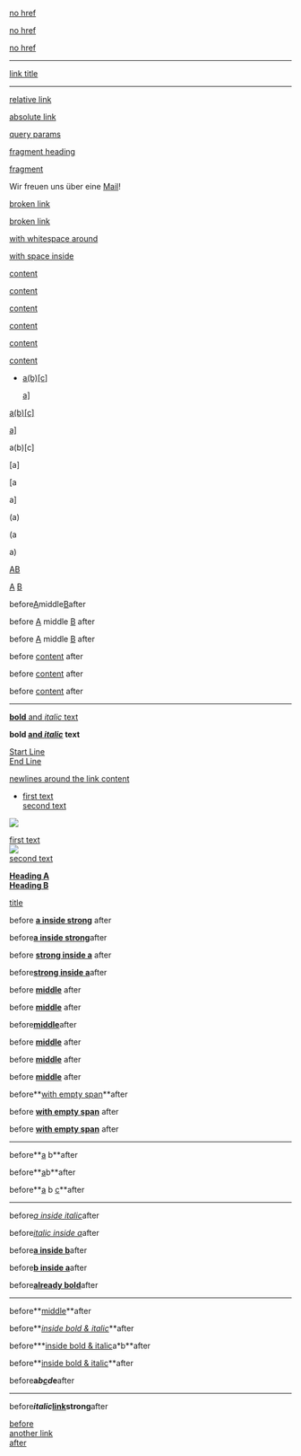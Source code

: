 <!--------------------------------------
                Basics
--------------------------------------->

<!--no href attributes-->

[no href]()

[no href]()

[no href]()

* * *

<!--no content-->

[](/no_content)

[](/no_content)

[](/no_content)

[](/no_content)

[](/no_content)

<!--no content but fallback-->

[link title](/no_content "link title")

* * *

[relative link](/page.html)

[absolute link](http://simple.org/)

[query params](/page?b=1&a=2)

[fragment heading](#heading)

[fragment](#)

Wir freuen uns über eine [Mail](mailto:hi@example.com?body=Hello%0AJohannes)!

<!--link with broken href-->

[broken link](/page)

[broken link](/page%0A%0A.html)

[with whitespace around](example.com)

[with space inside](http://Open%20Demo)

<!--------------------------------------
            Attributes
--------------------------------------->

<!--link with title-->

[content](/ "link title")

[content](/ "  link title  ")

<!--link with multiline title-->

[content](/ " link  title ")

[content](/ '"link title"')

[content](/ "'link title'")

[content](/ '"link title"')

<!--------------------------------------
            Escaping
--------------------------------------->

<!--list with link-->

- [a(b)\[c\]](/page.html)
  
  [a\]](/page.html)

<!--TODO: list with paragraph-->

<!--link-->

[a(b)\[c\]](/page.html)

[a\]](/page.html)

<!--paragraph-->

a(b)\[c]

\[a]

[a

a]

(a)

(a

a)

<!--------------------------------------
            Adjacent
--------------------------------------->

[A](/)[B](/)

[A](/) [B](/)

before[A](/)middle[B](/)after

before [A](/) middle [B](/) after

before [A](/) middle [B](/) after

<!--------------------------------------
        Content and Combinations
--------------------------------------->

<!--link with space-->

before [content](/) after

before [content](/) after

before [content](/) after

* * *

<!--link with inline styles-->

[**bold** and *italic* text](/)

**bold [and *italic*](/) text**

<!--multiline link with too many newlines-->

[Start Line
\
End Line](/)

<!--newlines inside link-->

[newlines around the link content](/)

<!--multiline link inside a list item-->

- [first text
  \
  second text](/)

<!--link with image-->

[![](/image.jpg)](/page.html)

<!--multiline link-->

[first text
\
![](/image.jpg)
\
second text](/page.html)

<!--link with headings-->

[**Heading A**  
**Heading B**](/page.html)  

<!--link with an svg-->

[title](/ "title")

<!-- link and strong inside word -->

before [**a inside strong**](/) after

before[**a inside strong**](/)after

before [**strong inside a**](/) after

before[**strong inside a**](/)after

before [**middle**](/) after

before [**middle**](/) after

before[**middle**](/)after

before [**middle**](/) after

before [**middle**](/) after

before [**middle**](/) after

before**[with empty span](/)**after

before **[with empty span](/)** after

before **[with empty span](/)** after

* * *

before**[a](/) b**after

before**[a](/)b**after

before**[a](/) b [c](/)**after

* * *

before[*a inside italic*](/)after

before[*italic inside a*](/)after

before[**a inside b**](/)after

before[**b inside a**](/)after

before[**already bold**](/)after

* * *

before**[middle](/)**after

before**[*inside bold &amp; italic*](/)**after

before***[inside bold &amp; italic](/)a*b**after

before**[inside bold &amp; italic](/)**after

before**a*b[c](/)d*e**after

* * *

before***italic*[link](/)strong**after

<!--------------------------------------
                Nesting
--------------------------------------->

[before
\
another link
\
after](/a)
